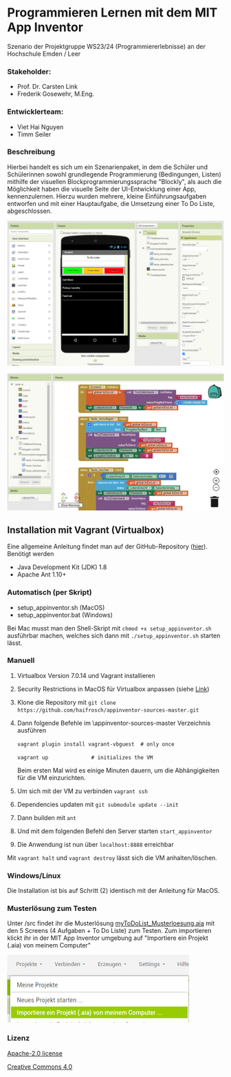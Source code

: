# Programmieren Lernen mit dem MIT App Inventor

Szenario der Projektgruppe WS23/24 (Programmiererlebnisse) an der Hochschule Emden / Leer

### Stakeholder:

- Prof. Dr. Carsten Link
- Frederik Gosewehr, M.Eng.

### Entwicklerteam:

- Viet Hai Nguyen
- Timm Seiler

### Beschreibung

Hierbei handelt es sich um ein Szenarienpaket, in dem die Schüler und Schülerinnen sowohl grundlegende Programmierung (Bedingungen, Listen) mithilfe der visuellen Blockprogrammierungssprache "Blockly", als auch die Möglichkeit haben die visuelle Seite der UI-Entwicklung einer App, kennenzulernen. Hierzu wurden mehrere, kleine Einführungsaufgaben entworfen und mit einer Hauptaufgabe, die Umsetzung einer To Do Liste, abgeschlossen.

![UI](AppInventor_Projekt/images/UI.png)

![Block](AppInventor_Projekt/images/Block.png)

## Installation mit Vagrant (Virtualbox)

Eine allgemeine Anleitung findet man auf der GitHub-Repository ([hier](https://github.com/mit-cml/appinventor-sources)). Benötigt werden

- Java Development Kit (JDK) 1.8
- Apache Ant 1.10+

### Automatisch (per Skript)

- setup_appinventor.sh (MacOS)
- setup_appinventor.bat (Windows)

Bei Mac musst man den Shell-Skript mit `chmod +x setup_appinventor.sh` ausführbar machen, welches sich dann mit `./setup_appinventor.sh` starten lässt.

### Manuell

1. Virtualbox Version 7.0.14 und Vagrant installieren

2. Security Restrictions in MacOS für Virtualbox anpassen (siehe [Link](https://medium.com/@Aenon/mac-virtualbox-kernel-driver-error-df39e7e10cd8))

3. Klone die Repository mit
   	`git clone https://github.com/haifrosch/appinventor-sources-master.git`

4. Dann folgende Befehle im \appinventor-sources-master Verzeichnis ausführen

   `vagrant plugin install vagrant-vbguest 	# only once`

   `vagrant up             	# initializes the VM`
   
   Beim ersten Mal wird es einige Minuten dauern, um die Abhängigkeiten für die VM  einzurichten.

5. Um sich mit der VM zu verbinden
   	`vagrant ssh`

6. Dependencies updaten mit
   	`git submodule update --init`

7. Dann builden mit
   	`ant`

8. Und mit dem folgenden Befehl den Server starten
   	`start_appinventor`

9. Die Anwendung ist nun über `localhost:8888` erreichbar

Mit `vagrant halt` und `vagrant destroy` lässt sich die VM anhalten/löschen.

### Windows/Linux

Die Installation ist bis auf Schritt (2) identisch mit der Anleitung für MacOS.

### Musterlösung zum Testen

Unter /src findet ihr die Musterlösung [myToDoList_Musterloesung.aia](AppInventor_Projekt/src/myToDoList_Musterloesung.aia) mit den 5 Screens (4 Aufgaben + To Do Liste) zum Testen. Zum importieren klickt ihr in der MIT App Inventor umgebung auf "Importiere ein Projekt (.aia) von meinem Computer"

![Import](AppInventor_Projekt/images/import.png)

### Lizenz

[Apache-2.0 license](https://github.com/mit-cml/appinventor-sources/blob/master/LICENSE)

[Creative Commons 4.0](https://creativecommons.org/licenses/by-sa/4.0/)
